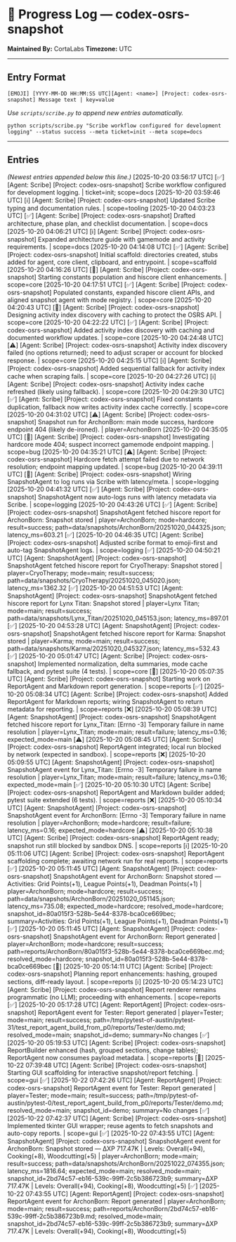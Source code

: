 # 📜 Progress Log — codex-osrs-snapshot
**Maintained By:** CortaLabs
**Timezone:** UTC

---

## Entry Format

```
[EMOJI] [YYYY-MM-DD HH:MM:SS UTC][Agent: <name>] [Project: codex-osrs-snapshot] Message text | key=value
```

*Use `scripts/scribe.py` to append new entries automatically.*
```
python scripts/scribe.py "Scribe workflow configured for development logging" --status success --meta ticket=init --meta scope=docs
```

---

## Entries

_(Newest entries appended below this line.)_
[2025-10-20 03:56:17 UTC] [✅] [Agent: Scribe] [Project: codex-osrs-snapshot] Scribe workflow configured for development logging. | ticket=init; scope=docs
[2025-10-20 03:59:46 UTC] [ℹ️] [Agent: Scribe] [Project: codex-osrs-snapshot] Updated Scribe typing and documentation rules. | scope=tooling
[2025-10-20 04:03:23 UTC] [✅] [Agent: Scribe] [Project: codex-osrs-snapshot] Drafted architecture, phase plan, and checklist documentation. | scope=docs
[2025-10-20 04:06:21 UTC] [ℹ️] [Agent: Scribe] [Project: codex-osrs-snapshot] Expanded architecture guide with gamemode and activity requirements. | scope=docs
[2025-10-20 04:14:08 UTC] [✅] [Agent: Scribe] [Project: codex-osrs-snapshot] Initial scaffold: directories created, stubs added for agent, core client, clipboard, and entrypoint. | scope=scaffold
[2025-10-20 04:16:26 UTC] [🧭] [Agent: Scribe] [Project: codex-osrs-snapshot] Starting constants population and hiscore client enhancements. | scope=core
[2025-10-20 04:17:51 UTC] [✅] [Agent: Scribe] [Project: codex-osrs-snapshot] Populated constants, expanded hiscore client APIs, and aligned snapshot agent with mode registry. | scope=core
[2025-10-20 04:20:43 UTC] [🧭] [Agent: Scribe] [Project: codex-osrs-snapshot] Designing activity index discovery with caching to protect the OSRS API. | scope=core
[2025-10-20 04:22:22 UTC] [✅] [Agent: Scribe] [Project: codex-osrs-snapshot] Added activity index discovery with caching and documented workflow updates. | scope=core
[2025-10-20 04:24:48 UTC] [⚠️] [Agent: Scribe] [Project: codex-osrs-snapshot] Activity index discovery failed (no options returned); need to adjust scraper or account for blocked response. | scope=core
[2025-10-20 04:25:15 UTC] [ℹ️] [Agent: Scribe] [Project: codex-osrs-snapshot] Added sequential fallback for activity index cache when scraping fails. | scope=core
[2025-10-20 04:27:26 UTC] [ℹ️] [Agent: Scribe] [Project: codex-osrs-snapshot] Activity index cache refreshed (likely using fallback). | scope=core
[2025-10-20 04:29:30 UTC] [✅] [Agent: Scribe] [Project: codex-osrs-snapshot] Fixed constants duplication, fallback now writes activity index cache correctly. | scope=core
[2025-10-20 04:31:02 UTC] [⚠️] [Agent: Scribe] [Project: codex-osrs-snapshot] Snapshot run for ArchonBorn: main mode success, hardcore endpoint 404 (likely de-ironed). | player=ArchonBorn
[2025-10-20 04:35:05 UTC] [🧭] [Agent: Scribe] [Project: codex-osrs-snapshot] Investigating hardcore mode 404; suspect incorrect gamemode endpoint mapping. | scope=bug
[2025-10-20 04:35:21 UTC] [⚠️] [Agent: Scribe] [Project: codex-osrs-snapshot] Hardcore fetch attempt failed due to network resolution; endpoint mapping updated. | scope=bug
[2025-10-20 04:39:11 UTC] [🧭] [Agent: Scribe] [Project: codex-osrs-snapshot] Wiring SnapshotAgent to log runs via Scribe with latency/meta. | scope=logging
[2025-10-20 04:41:32 UTC] [✅] [Agent: Scribe] [Project: codex-osrs-snapshot] SnapshotAgent now auto-logs runs with latency metadata via Scribe. | scope=logging
[2025-10-20 04:43:26 UTC] [✅] [Agent: Scribe] [Project: codex-osrs-snapshot] SnapshotAgent fetched hiscore report for ArchonBorn: Snapshot stored | player=ArchonBorn; mode=hardcore; result=success; path=data/snapshots/ArchonBorn/20251020_044325.json; latency_ms=603.21
[✅] [2025-10-20 04:46:35 UTC] [Agent: Scribe] [Project: codex-osrs-snapshot] Adjusted scribe format to emoji-first and auto-tag SnapshotAgent logs. | scope=logging
[✅] [2025-10-20 04:50:21 UTC] [Agent: SnapshotAgent] [Project: codex-osrs-snapshot] SnapshotAgent fetched hiscore report for CryoTherapy: Snapshot stored | player=CryoTherapy; mode=main; result=success; path=data/snapshots/CryoTherapy/20251020_045020.json; latency_ms=1362.32
[✅] [2025-10-20 04:51:53 UTC] [Agent: SnapshotAgent] [Project: codex-osrs-snapshot] SnapshotAgent fetched hiscore report for Lynx Titan: Snapshot stored | player=Lynx Titan; mode=main; result=success; path=data/snapshots/Lynx_Titan/20251020_045153.json; latency_ms=897.01
[✅] [2025-10-20 04:53:28 UTC] [Agent: SnapshotAgent] [Project: codex-osrs-snapshot] SnapshotAgent fetched hiscore report for Karma: Snapshot stored | player=Karma; mode=main; result=success; path=data/snapshots/Karma/20251020_045327.json; latency_ms=532.43
[✅] [2025-10-20 05:01:47 UTC] [Agent: Scribe] [Project: codex-osrs-snapshot] Implemented normalization, delta summaries, mode cache fallback, and pytest suite (4 tests). | scope=core
[🧭] [2025-10-20 05:07:35 UTC] [Agent: Scribe] [Project: codex-osrs-snapshot] Starting work on ReportAgent and Markdown report generation. | scope=reports
[✅] [2025-10-20 05:08:34 UTC] [Agent: Scribe] [Project: codex-osrs-snapshot] Added ReportAgent for Markdown reports; wiring SnapshotAgent to return metadata for reporting. | scope=reports
[❌] [2025-10-20 05:08:39 UTC] [Agent: SnapshotAgent] [Project: codex-osrs-snapshot] SnapshotAgent fetched hiscore report for Lynx_Titan: [Errno -3] Temporary failure in name resolution | player=Lynx_Titan; mode=main; result=failure; latency_ms=0.16; expected_mode=main
[⚠️] [2025-10-20 05:08:45 UTC] [Agent: Scribe] [Project: codex-osrs-snapshot] ReportAgent integrated; local run blocked by network (expected in sandbox). | scope=reports
[❌] [2025-10-20 05:09:55 UTC] [Agent: SnapshotAgent] [Project: codex-osrs-snapshot] SnapshotAgent event for Lynx_Titan: [Errno -3] Temporary failure in name resolution | player=Lynx_Titan; mode=main; result=failure; latency_ms=0.16; expected_mode=main
[✅] [2025-10-20 05:10:30 UTC] [Agent: Scribe] [Project: codex-osrs-snapshot] ReportAgent and Markdown builder added; pytest suite extended (6 tests). | scope=reports
[❌] [2025-10-20 05:10:34 UTC] [Agent: SnapshotAgent] [Project: codex-osrs-snapshot] SnapshotAgent event for ArchonBorn: [Errno -3] Temporary failure in name resolution | player=ArchonBorn; mode=hardcore; result=failure; latency_ms=0.16; expected_mode=hardcore
[⚠️] [2025-10-20 05:10:38 UTC] [Agent: Scribe] [Project: codex-osrs-snapshot] ReportAgent ready; snapshot run still blocked by sandbox DNS. | scope=reports
[ℹ️] [2025-10-20 05:11:06 UTC] [Agent: Scribe] [Project: codex-osrs-snapshot] ReportAgent scaffolding complete; awaiting network run for real reports. | scope=reports
[✅] [2025-10-20 05:11:45 UTC] [Agent: SnapshotAgent] [Project: codex-osrs-snapshot] SnapshotAgent event for ArchonBorn: Snapshot stored — Activities: Grid Points(+1), League Points(+1), Deadman Points(+1) | player=ArchonBorn; mode=hardcore; result=success; path=data/snapshots/ArchonBorn/20251020_051145.json; latency_ms=735.08; expected_mode=hardcore; resolved_mode=hardcore; snapshot_id=80a015f3-528b-5e44-8378-bca0ce669bec; summary=Activities: Grid Points(+1), League Points(+1), Deadman Points(+1)
[✅] [2025-10-20 05:11:45 UTC] [Agent: SnapshotAgent] [Project: codex-osrs-snapshot] SnapshotAgent event for ArchonBorn: Report generated | player=ArchonBorn; mode=hardcore; result=success; path=reports/ArchonBorn/80a015f3-528b-5e44-8378-bca0ce669bec.md; resolved_mode=hardcore; snapshot_id=80a015f3-528b-5e44-8378-bca0ce669bec
[🧭] [2025-10-20 05:14:11 UTC] [Agent: Scribe] [Project: codex-osrs-snapshot] Planning report enhancements: hashing, grouped sections, diff-ready layout. | scope=reports
[ℹ️] [2025-10-20 05:14:23 UTC] [Agent: Scribe] [Project: codex-osrs-snapshot] Report renderer remains programmatic (no LLM); proceeding with enhancements. | scope=reports
[✅] [2025-10-20 05:17:28 UTC] [Agent: ReportAgent] [Project: codex-osrs-snapshot] ReportAgent event for Tester: Report generated | player=Tester; mode=main; result=success; path=/tmp/pytest-of-austin/pytest-31/test_report_agent_build_from_p0/reports/Tester/demo.md; resolved_mode=main; snapshot_id=demo; summary=No changes
[✅] [2025-10-20 05:19:53 UTC] [Agent: Scribe] [Project: codex-osrs-snapshot] ReportBuilder enhanced (hash, grouped sections, change tables); ReportAgent now consumes payload metadata. | scope=reports
[🧭] [2025-10-22 07:39:48 UTC] [Agent: Scribe] [Project: codex-osrs-snapshot] Starting GUI scaffolding for interactive snapshot/report fetching. | scope=gui
[✅] [2025-10-22 07:42:26 UTC] [Agent: ReportAgent] [Project: codex-osrs-snapshot] ReportAgent event for Tester: Report generated | player=Tester; mode=main; result=success; path=/tmp/pytest-of-austin/pytest-0/test_report_agent_build_from_p0/reports/Tester/demo.md; resolved_mode=main; snapshot_id=demo; summary=No changes
[✅] [2025-10-22 07:42:37 UTC] [Agent: Scribe] [Project: codex-osrs-snapshot] Implemented tkinter GUI wrapper; reuse agents to fetch snapshots and auto-copy reports. | scope=gui
[✅] [2025-10-22 07:43:55 UTC] [Agent: SnapshotAgent] [Project: codex-osrs-snapshot] SnapshotAgent event for ArchonBorn: Snapshot stored — ΔXP 717.47K | Levels: Overall(+94), Cooking(+8), Woodcutting(+5) | player=ArchonBorn; mode=main; result=success; path=data/snapshots/ArchonBorn/20251022_074355.json; latency_ms=1816.64; expected_mode=main; resolved_mode=main; snapshot_id=2bd74c57-eb16-539c-99ff-2c5b386723b9; summary=ΔXP 717.47K | Levels: Overall(+94), Cooking(+8), Woodcutting(+5)
[✅] [2025-10-22 07:43:55 UTC] [Agent: ReportAgent] [Project: codex-osrs-snapshot] ReportAgent event for ArchonBorn: Report generated | player=ArchonBorn; mode=main; result=success; path=reports/ArchonBorn/2bd74c57-eb16-539c-99ff-2c5b386723b9.md; resolved_mode=main; snapshot_id=2bd74c57-eb16-539c-99ff-2c5b386723b9; summary=ΔXP 717.47K | Levels: Overall(+94), Cooking(+8), Woodcutting(+5)
